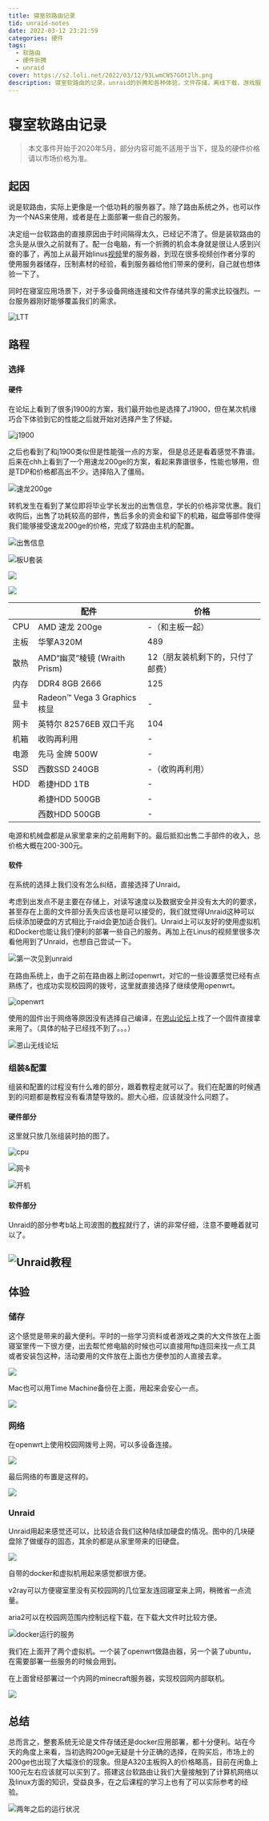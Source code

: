 ```yaml
---
title: 寝室软路由记录
tid: unraid-notes
date: 2022-03-12 23:21:59
categories: 硬件
tags:
  - 软路由
  - 硬件折腾
  - unraid
cover: https://s2.loli.net/2022/03/12/93LwmCW57GOt2lh.png
description: 寝室软路由的记录，unraid的折腾和各种体验，文件存储，离线下载，游戏服务器……
---
```


# 寝室软路由记录

> 本文事件开始于2020年5月，部分内容可能不适用于当下，提及的硬件价格请以市场价格为准。

## 起因

说是软路由，实际上更像是一个低功耗的服务器了。除了路由系统之外，也可以作为一个NAS来使用，或者是在上面部署一些自己的服务。

决定组一台软路由的直接原因由于时间隔得太久，已经记不清了。但是装软路由的念头是从很久之前就有了。配一台电脑，有一个折腾的机会本身就是很让人感到兴奋的事了，再加上从最开始linus[视频](https://www.bilibili.com/video/BV1vx411B7Db)里的服务器，到现在很多视频创作者分享的使用服务器储存，压制素材的经验，看到服务器给他们带来的便利，自己就也想体验一下了。

同时在寝室应用场景下，对于多设备网络连接和文件存储共享的需求比较强烈。一台服务器刚好能够覆盖我们的需求。

![LTT](https://clas-bucket.oss-cn-hangzhou.aliyuncs.com/uPic/jnNsb2.png)



## 路程

### 选择

#### 硬件

在论坛上看到了很多j1900的方案，我们最开始也是选择了J1900，但在某次机缘巧合下体验到它的性能之后就开始对选择产生了怀疑。

![j1900](https://clas-bucket.oss-cn-hangzhou.aliyuncs.com/uPic/20220312212521.png)

之后也看到了和j1900类似但是性能强一点的方案， 但是总还是看着感觉不靠谱。后来在chh上看到了一个用速龙200ge的方案，看起来靠谱很多，性能也够用，但是TDP和价格都高出不少。选择陷入了僵局。

![速龙200ge](https://clas-bucket.oss-cn-hangzhou.aliyuncs.com/uPic/20220312213204.png)

转机发生在看到了某位即将毕业学长发出的出售信息，学长的价格非常优惠。我们收购后，出售了功耗较高的部件，售后多余的资金和留下的机箱，磁盘等部件使得我们能够接受速龙200ge的价格，完成了软路由主机的配置。

![出售信息](https://clas-bucket.oss-cn-hangzhou.aliyuncs.com/uPic/Screenshot_2022-03-12-19-42-37-153_com.tencent.mo.jpg)

![板U套装](https://clas-bucket.oss-cn-hangzhou.aliyuncs.com/uPic/QQ图片20220312194447.jpg)

![](https://clas-bucket.oss-cn-hangzhou.aliyuncs.com/uPic/QQ图片20220312194345.jpg)

![](https://clas-bucket.oss-cn-hangzhou.aliyuncs.com/uPic/QQ图片20220312205957.png)

|      | 配件                         | 价格                             |
| ---- | ---------------------------- | -------------------------------- |
| CPU  | AMD 速龙  200ge              | -（和主板一起）                  |
| 主板 | 华擎A320M                    | 489                              |
| 散热 | AMD“幽灵”棱镜 (Wraith Prism) | 12（朋友装机剩下的，只付了邮费） |
| 内存 | DDR4 8GB 2666                | 125                              |
| 显卡 | Radeon™ Vega 3 Graphics 核显 | -                                |
| 网卡 | 英特尔 82576EB 双口千兆      | 104                              |
| 机箱 | 收购再利用                   | -                                |
| 电源 | 先马 金牌 500W               | -                                |
| SSD  | 西数SSD 240GB                | -（收购再利用）                  |
| HDD  | 希捷HDD 1TB                  | -                                |
|      | 希捷HDD 500GB                | -                                |
|      | 西数HDD 500GB                | -                                |

电源和机械盘都是从家里拿来的之前用剩下的。最后抵扣出售二手部件的收入，总价格大概在200-300元。

#### 软件

在系统的选择上我们没有怎么纠结，直接选择了Unraid。

考虑到出发点不是主要在存储上，对读写速度以及数据安全并没有太大的的要求，甚至存在上面的文件部分丢失应该也是可以接受的，我们就觉得Unraid这种可以后续添加硬盘的方式相比于raid会更加适合我们。Unraid上可以友好的使用虚拟机和Docker也能让我们便利的部署一些自己的服务。再加上在Linus的视频里很多次看他用到了Unraid，也想自己尝试一下。

![第一次见到unraid](https://clas-bucket.oss-cn-hangzhou.aliyuncs.com/uPic/uUVHli.png)

在路由系统上，由于之前在路由器上刷过openwrt，对它的一些设置感觉已经有点熟练了，也成功实现校园网的拨号，这里就直接选择了继续使用openwrt。

![openwrt](https://clas-bucket.oss-cn-hangzhou.aliyuncs.com/uPic/DfcfL0.png)

使用的固件出于网络等原因没有选择自己编译，在[恩山论坛](https://www.right.com.cn/forum/)上找了一个固件直接拿来用了。（具体的帖子已经找不到了。。。）

![恩山无线论坛](https://clas-bucket.oss-cn-hangzhou.aliyuncs.com/uPic/Oj6hze.png)

### 组装&配置

组装和配置的过程没有什么难的部分，跟着教程走就可以了。我们在配置的时候遇到的问题都是教程没有看清楚导致的。胆大心细，应该就没什么问题了。

#### 硬件部分

这里就只放几张组装时拍的图了。

![cpu](https://clas-bucket.oss-cn-hangzhou.aliyuncs.com/uPic/20220312214619.png)

![网卡](https://clas-bucket.oss-cn-hangzhou.aliyuncs.com/uPic/20220312214440.png)

![开机](https://clas-bucket.oss-cn-hangzhou.aliyuncs.com/uPic/20220312214337.png)

#### 软件部分

Unraid的部分参考b站上司波图的[教程](https://www.bilibili.com/video/BV1nE411B73Y)就行了，讲的非常仔细，注意不要睡着就可以了。

## ![Unraid教程](https://clas-bucket.oss-cn-hangzhou.aliyuncs.com/uPic/20220312214716.png)

## 体验

### 储存

这个感觉是带来的最大便利。平时的一些学习资料或者游戏之类的大文件放在上面寝室里传一下很方便，出去帮忙修电脑的时候也可以直接用ftp连回来找一点工具或者安装包这种，活动要用的文件放在上面也方便参加的人直接去拿。

![](https://clas-bucket.oss-cn-hangzhou.aliyuncs.com/uPic/%E6%88%AA%E5%B1%8F2022-03-07%2014.36.34.png)

Mac也可以用Time Machine备份在上面，用起来会安心一点。

![](https://clas-bucket.oss-cn-hangzhou.aliyuncs.com/uPic/%E6%88%AA%E5%B1%8F2022-03-07%2014.35.48.png)

### 网络

在openwrt上使用校园网拨号上网，可以多设备连接。

![](https://clas-bucket.oss-cn-hangzhou.aliyuncs.com/uPic/Snipaste_2022-03-12_21-57-49.png)

最后网络的布置是这样的。

![](https://clas-bucket.oss-cn-hangzhou.aliyuncs.com/uPic/寝室网络拓扑图.png)

### Unraid

Unraid用起来感觉还可以，比较适合我们这种陆续加硬盘的情况。图中的几块硬盘除了做缓存的固态，其余的都是从家里带来的旧硬盘。

![](https://clas-bucket.oss-cn-hangzhou.aliyuncs.com/uPic/%E6%88%AA%E5%B1%8F2022-03-07%2014.26.35.png)

自带的docker和虚拟机用起来感觉都很方便。

v2ray可以方便寝室里没有买校园网的几位室友连回寝室来上网，稍微省一点流量。

aria2可以在校园网范围内控制远程下载，在下载大文件时比较方便。

![docker运行的服务](https://clas-bucket.oss-cn-hangzhou.aliyuncs.com/uPic/%E6%88%AA%E5%B1%8F2022-03-07%2014.24.57.png)

我们在上面开了两个虚拟机。一个装了openwrt做路由器，另一个装了ubuntu，在需要部署一些服务的时候会用到。

在上面曾经部署过一个内网的minecraft服务器，实现校园网内部联机。

![](https://clas-bucket.oss-cn-hangzhou.aliyuncs.com/uPic/%E6%88%AA%E5%B1%8F2022-03-07%2014.33.19.png)

## 总结

总而言之，整套系统无论是文件存储还是docker应用部署，都十分便利。站在今天的角度上来看，当初选购200ge无疑是十分正确的选择，在购买后，市场上的200ge也出现了大幅涨价的现象。但是A320主板购入的价格略高，目前在闲鱼上100元左右应该就可以买到了。搭建这台软路由让我们大量接触到了计算机网络以及linux方面的知识，受益良多，在之后课程的学习上也有了可以实际参考的经验。

![两年之后的运行状况](https://clas-bucket.oss-cn-hangzhou.aliyuncs.com/uPic/QQ图片20220312222019.jpg)